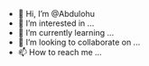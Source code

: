 - 👋 Hi, I’m @Abdulohu
- 👀 I’m interested in ...
- 🌱 I’m currently learning ...
- 💞️ I’m looking to collaborate on ...
- 📫 How to reach me ...

<!---
Abdulohu/Abdulohu is a ✨ special ✨ repository because its `README.md` (this file) appears on your GitHub profile.
You can click the Preview link to take a look at your changes.
--->
